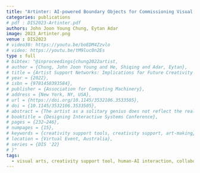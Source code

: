 ```yaml
---
title: "Artinter: AI-powered Boundary Objects for Commissioning Visual Arts"
categories: publications
# pdf : DIS2023-Artinter.pdf
authors: John Joon Young Chung, Eytan Adar
image: 2023_Artinter.png
venue : DIS2023
# video30: https://youtu.be/boEDM4Zzvlo
# video: https://youtu.be/tM9luc0n2Es
type : full
# bibtex: "@inproceedings{chung2022artist,
# author = {Chung, John Joon Young and He, Shiqing and Adar, Eytan},
# title = {Artist Support Networks: Implications for Future Creativity Support Tools},
# year = {2022},
# isbn = {9781450393584},
# publisher = {Association for Computing Machinery},
# address = {New York, NY, USA},
# url = {https://doi.org/10.1145/3532106.3533505},
# doi = {10.1145/3532106.3533505},
# abstract = {The artist as a solitary genius does not reflect the reality of art-making. To enable art-making, artists are supported by many other people—subcontractors, collaborators, etc.—who collectively form an Artist’s Support Network. Through an interview of 14 artists, we map the space of relationship types, provided support, interactions, failures, and successes of human support relationships. Moreover, we identified the patterns by which these aspects relate to each other in different support relationships. As technologically-driven Creativity Support Tools (CSTs) emerge to augment and automate portions of the artist’s support network, the detail of these interactions becomes critical. Existing sites of collaboration in support networks invariably shape artists’ expectations. How a CST fits within existing interaction expectations will shape the design, the artist’s understanding, and ultimately, acceptance. With this lens, we reflect on how a CST’s design–and in particular, those support collaboration and AI-driven variants–will mesh with the artist’s support network.},
# booktitle = {Designing Interactive Systems Conference},
# pages = {232–246},
# numpages = {15},
# keywords = {creativity support tools, creativity support, art-making},
# location = {Virtual Event, Australia},
# series = {DIS '22}
# }"
tags:
  - visual arts, creativity support tool, human-AI interaction, collaboration
---
```

